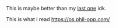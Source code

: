 This is maybe better than my [last one](https://github.com/FuzzyLitchi/3A03) idk.

This is what i read https://os.phil-opp.com/
